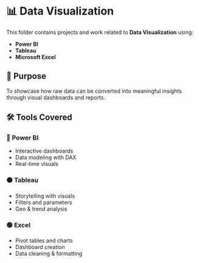 # 📊 Data Visualization

This folder contains projects and work related to **Data Visualization** using:

- **Power BI**
- **Tableau**
- **Microsoft Excel**

## 📌 Purpose
To showcase how raw data can be converted into meaningful insights through visual dashboards and reports.

## 🛠️ Tools Covered

### 🔷 Power BI
- Interactive dashboards
- Data modeling with DAX
- Real-time visuals

### 🟠 Tableau
- Storytelling with visuals
- Filters and parameters
- Geo & trend analysis

### 🟢 Excel
- Pivot tables and charts
- Dashboard creation
- Data cleaning & formatting



